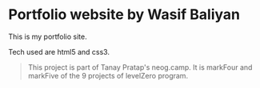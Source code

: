 # Portfolio website by Wasif Baliyan

This is my portfolio site.

Tech used are html5 and css3.

> This project is part of Tanay Pratap's neog.camp. It is markFour and markFive of the 9 projects of levelZero program.
